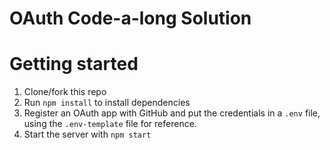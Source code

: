 # OAuth Code-a-long Solution

# Getting started

1. Clone/fork this repo
2. Run `npm install` to install dependencies
3. Register an OAuth app with GitHub and put the credentials in a `.env` file, using the `.env-template` file for reference.
4. Start the server with `npm start`
